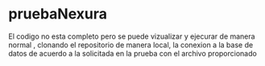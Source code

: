 # pruebaNexura
El codigo no esta completo pero se puede vizualizar y ejecurar de manera normal , clonando el repositorio de manera local, la conexion a la base de datos de  acuerdo a la solicitada en la prueba con el archivo proporcionado

